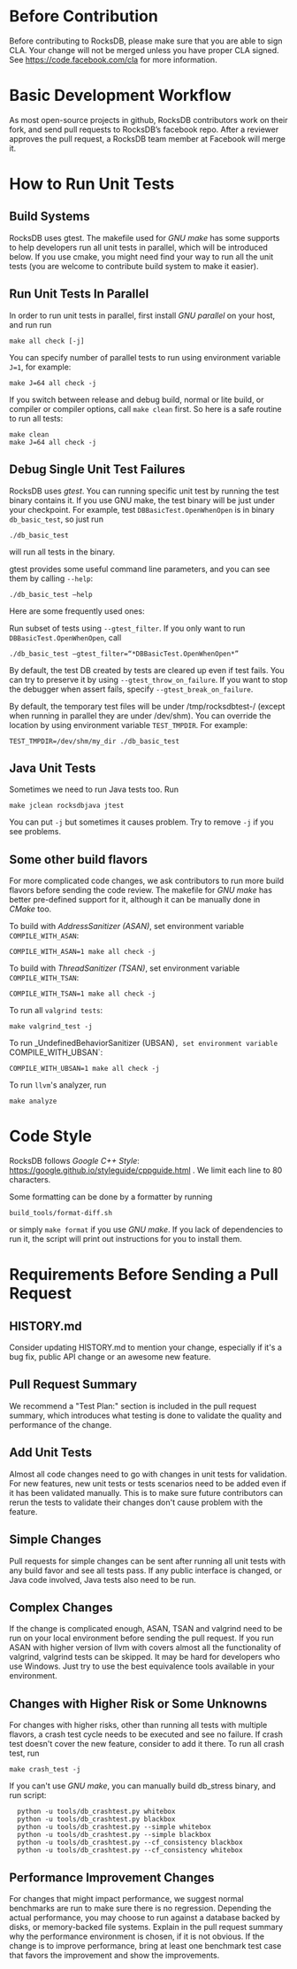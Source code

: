 # Before Contribution
Before contributing to RocksDB, please make sure that you are able to sign CLA. Your change will not be merged unless you have proper CLA signed. See https://code.facebook.com/cla for more information.

# Basic Development Workflow

As most open-source projects in github, RocksDB contributors work on their fork, and send pull requests to RocksDB’s facebook repo. After a reviewer approves the pull request, a RocksDB team member at Facebook will merge it.


# How to Run Unit Tests

## Build Systems

RocksDB uses gtest. The makefile used for _GNU make_ has some supports to help developers run all unit tests in parallel, which will be introduced below. If you use cmake, you might need find your way to run all the unit tests (you are welcome to contribute build system to make it easier).

## Run Unit Tests In Parallel

In order to run unit tests in parallel, first install _GNU parallel_ on your host, and run run
```
make all check [-j] 
```
You can specify number of parallel tests to run using environment variable `J=1`, for example:
```
make J=64 all check -j
```

If you switch between release and debug build, normal or lite build, or compiler or compiler options, call `make clean` first. So here is a safe routine to run all tests:

```
make clean
make J=64 all check -j
```

## Debug Single Unit Test Failures

RocksDB uses _gtest_. You can running specific unit test by running the test binary contains it. If you use GNU make, the test binary will be just under your checkpoint. For example, test `DBBasicTest.OpenWhenOpen` is in binary `db_basic_test`, so just run
```
./db_basic_test
```
will run all tests in the binary.

gtest provides some useful command line parameters, and you can see them by calling `--help`:
```
./db_basic_test —help
```
 Here are some frequently used ones:

Run subset of tests using `--gtest_filter`. If you only want to run `DBBasicTest.OpenWhenOpen`, call
```
./db_basic_test —gtest_filter=“*DBBasicTest.OpenWhenOpen*”
```
By default, the test DB created by tests are cleared up even if test fails. You can try to preserve it by using `--gtest_throw_on_failure`. If you want to stop the debugger when assert fails, specify `--gtest_break_on_failure`.

By default, the temporary test files will be under /tmp/rocksdbtest-<number>/ (except when running in parallel they are under /dev/shm). You can override the location by using environment variable `TEST_TMPDIR`. For example:
```
TEST_TMPDIR=/dev/shm/my_dir ./db_basic_test
```
## Java Unit Tests

Sometimes we need to run Java tests too. Run
```
make jclean rocksdbjava jtest
```
You can put `-j` but sometimes it causes problem. Try to remove `-j` if you see problems.

## Some other build flavors

For more complicated code changes, we ask contributors to run more build flavors before sending the code review. The makefile for _GNU make_ has better pre-defined support for it, although it can be manually done in _CMake_ too.

To build with _AddressSanitizer (ASAN)_, set environment variable `COMPILE_WITH_ASAN`:
```
COMPILE_WITH_ASAN=1 make all check -j
```
To build with _ThreadSanitizer (TSAN)_, set environment variable `COMPILE_WITH_TSAN`:
```
COMPILE_WITH_TSAN=1 make all check -j
```
To run all `valgrind tests`:
```
make valgrind_test -j
```
To run _UndefinedBehaviorSanitizer (UBSAN)`, set environment variable `COMPILE_WITH_UBSAN`:
```
COMPILE_WITH_UBSAN=1 make all check -j
```
To run `llvm`'s analyzer, run
```
make analyze
```
# Code Style

RocksDB follows _Google C++ Style_: https://google.github.io/styleguide/cppguide.html . We limit each line to 80 characters.

Some formatting can be done by a formatter by running
```
build_tools/format-diff.sh
```
or simply `make format` if you use _GNU make_. If you lack of dependencies to run it, the script will print out instructions for you to install them. 

# Requirements Before Sending a Pull Request
## HISTORY.md
Consider updating HISTORY.md to mention your change, especially if it's a bug fix, public API change or an awesome new feature.

## Pull Request Summary
We recommend a "Test Plan:" section is included in the pull request summary, which introduces what testing is done to validate the quality and performance of the change.

## Add Unit Tests
Almost all code changes need to go with changes in unit tests for validation. For new features, new unit tests or tests scenarios need to be added even if it has been validated manually. This is to make sure future contributors can rerun the tests to validate their changes don't cause problem with the feature.

## Simple Changes
Pull requests for simple changes can be sent after running all unit tests with any build favor and see all tests pass. If any public interface is changed, or Java code involved, Java tests also need to be run.

## Complex Changes
If the change is complicated enough, ASAN, TSAN and valgrind need to be run on your local environment before sending the pull request. If you run ASAN with higher version of llvm with covers almost all the functionality of valgrind, valgrind tests can be skipped.
It may be hard for developers who use Windows. Just try to use the best equivalence tools available in your environment.

## Changes with Higher Risk or Some Unknowns
For changes with higher risks, other than running all tests with multiple flavors, a crash test cycle needs to be executed and see no failure. If crash test doesn't cover the new feature, consider to add it there.
To run all crash test, run
```
make crash_test -j
```
If you can't use _GNU make_, you can manually build db_stress binary, and run script:
```
  python -u tools/db_crashtest.py whitebox
  python -u tools/db_crashtest.py blackbox
  python -u tools/db_crashtest.py --simple whitebox
  python -u tools/db_crashtest.py --simple blackbox
  python -u tools/db_crashtest.py --cf_consistency blackbox
  python -u tools/db_crashtest.py --cf_consistency whitebox 
```

## Performance Improvement Changes
For changes that might impact performance, we suggest normal benchmarks are run to make sure there is no regression. Depending the actual performance, you may choose to run against a database backed by disks, or memory-backed file systems. Explain in the pull request summary why the performance environment is chosen, if it is not obvious. If the change is to improve performance, bring at least one benchmark test case that favors the improvement and show the improvements.

